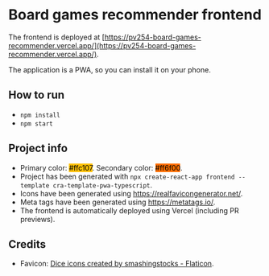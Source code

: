 # Board games recommender frontend

The frontend is deployed at [https://pv254-board-games-recommender.vercel.app/](https://pv254-board-games-recommender.vercel.app/).

The application is a PWA, so you can install it on your phone.

## How to run
- `npm install`
- `npm start`

## Project info

- Primary color: <span style="background-color: #ffc107; color: black">#ffc107</span>. Secondary color: <span style="background-color: #ff6f00; color: black">#ff6f00</span>.
- Project has been generated with `npx create-react-app frontend --template cra-template-pwa-typescript`.
- Icons have been generated using https://realfavicongenerator.net/.
- Meta tags have been generated using https://metatags.io/.
- The frontend is automatically deployed using Vercel (including PR previews).

## Credits
- Favicon: <a href="https://www.flaticon.com/free-icons/dice" title="dice icons">Dice icons created by smashingstocks - Flaticon</a>.

